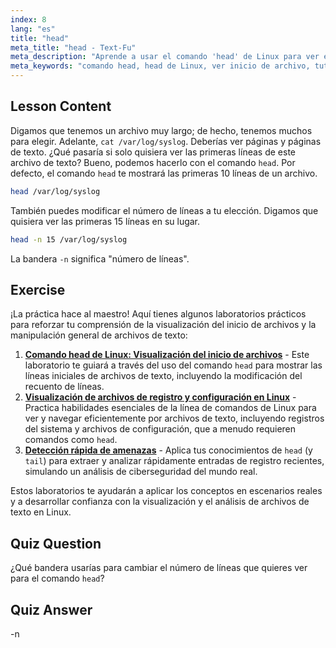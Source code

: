```yaml
---
index: 8
lang: "es"
title: "head"
meta_title: "head - Text-Fu"
meta_description: "Aprende a usar el comando 'head' de Linux para ver el principio de los archivos. Comprende opciones como -n para el recuento de líneas. Tutorial esencial de comandos de Linux."
meta_keywords: "comando head, head de Linux, ver inicio de archivo, tutorial de Linux, comandos de Linux, Linux para principiantes, head -n, guía de Linux"
---
```


## Lesson Content

Digamos que tenemos un archivo muy largo; de hecho, tenemos muchos para elegir. Adelante, `cat /var/log/syslog`. Deberías ver páginas y páginas de texto. ¿Qué pasaría si solo quisiera ver las primeras líneas de este archivo de texto? Bueno, podemos hacerlo con el comando `head`. Por defecto, el comando `head` te mostrará las primeras 10 líneas de un archivo.

```bash
head /var/log/syslog
```

También puedes modificar el número de líneas a tu elección. Digamos que quisiera ver las primeras 15 líneas en su lugar.

```bash
head -n 15 /var/log/syslog
```

La bandera `-n` significa "número de líneas".

## Exercise

¡La práctica hace al maestro! Aquí tienes algunos laboratorios prácticos para reforzar tu comprensión de la visualización del inicio de archivos y la manipulación general de archivos de texto:

1. **[Comando head de Linux: Visualización del inicio de archivos](https://labex.io/es/labs/linux-linux-head-command-file-beginning-display-214302)** - Este laboratorio te guiará a través del uso del comando `head` para mostrar las líneas iniciales de archivos de texto, incluyendo la modificación del recuento de líneas.
2. **[Visualización de archivos de registro y configuración en Linux](https://labex.io/es/labs/linux-viewing-log-and-configuration-files-in-linux-387914)** - Practica habilidades esenciales de la línea de comandos de Linux para ver y navegar eficientemente por archivos de texto, incluyendo registros del sistema y archivos de configuración, que a menudo requieren comandos como `head`.
3. **[Detección rápida de amenazas](https://labex.io/es/labs/linux-rapid-threat-detection-387930)** - Aplica tus conocimientos de `head` (y `tail`) para extraer y analizar rápidamente entradas de registro recientes, simulando un análisis de ciberseguridad del mundo real.

Estos laboratorios te ayudarán a aplicar los conceptos en escenarios reales y a desarrollar confianza con la visualización y el análisis de archivos de texto en Linux.

## Quiz Question

¿Qué bandera usarías para cambiar el número de líneas que quieres ver para el comando `head`?

## Quiz Answer

-n
